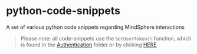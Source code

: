 # python-code-snippets
A set of various python code snippets regarding MindSphere interactions

> Please note: all code-snippets use the `SetUserToken()` function, which is found in the [Authentication](/Authentication) folder or by clicking [HERE](/Authentication/auth.py)
